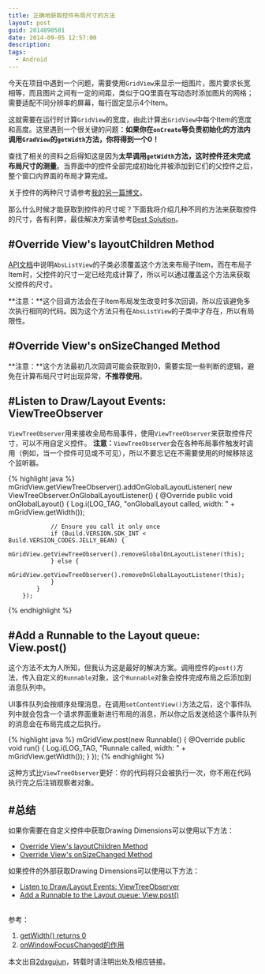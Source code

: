 ```yaml
---
title: 正确地获取控件布局尺寸的方法
layout: post
guid: 2014090501
date: 2014-09-05 12:57:00
description: 
tags:
  - Android
---
```



今天在项目中遇到一个问题，需要使用`GridView`来显示一组图片，图片要求长宽相等，而且图片之间有一定的间距，类似于QQ里面在写动态时添加图片的网格；需要适配不同分辨率的屏幕，每行固定显示4个Item。

这就需要在运行时计算`GridView`的宽度，由此计算出`GridView`中每个Item的宽度和高度。这里遇到一个很关键的问题：**如果你在`onCreate`等负责初始化的方法内调用`GradView`的`getWidth`方法，你将得到一个0！**

查找了相关的资料之后得知这是因为**太早调用`getWidth`方法，这时控件还未完成布局尺寸的测量**。当界面中的控件全部完成初始化并被添加到它们的父控件之后，整个窗口内界面的布局才算完成。

关于控件的两种尺寸请参考[我的另一篇博文](http://2dxgujun.github.io/09-08-2014/Difference-between-Measured-Dimensions-and-Drawing-Dimensions.html)。

那么什么时候才能获取到控件的尺寸呢？下面我将介绍几种不同的方法来获取控件的尺寸，各有利弊，最佳解决方案请参考[Best Solution](#solution_4)。

#Override View's layoutChildren Method <a id="solution_1"></a>
---
[API文档](https://developer.android.com/reference/android/widget/AbsListView.html#layoutChildren())中说明`AbsListView`的子类必须覆盖这个方法来布局子Item，而在布局子Item时，父控件的尺寸一定已经完成计算了，所以可以通过覆盖这个方法来获取父控件的尺寸。

**注意：**这个回调方法会在子Item布局发生改变时多次回调，所以应该避免多次执行相同的代码。因为这个方法只有在`AbsListView`的子类中才存在，所以有局限性。

#Override View's onSizeChanged Method <a id="solution_2"></a>
---
**注意：**这个方法最初几次回调可能会获取到0，需要实现一些判断的逻辑，避免在计算布局尺寸时出现异常，**不推荐使用**。

#Listen to Draw/Layout Events: ViewTreeObserver <a id="solution_3"></a>
---
`ViewTreeObserver`用来接收全局布局事件，使用`ViewTreeObserver`来获取控件尺寸，可以不用自定义控件。
**注意：**`ViewTreeObserver`会在各种布局事件触发时调用（例如，当一个控件可见或不可见），所以不要忘记在不需要使用的时候移除这个监听器。

{% highlight java %}
mGridView.getViewTreeObserver().addOnGlobalLayoutListener(
		new ViewTreeObserver.OnGlobalLayoutListener() {
			@Override
			public void onGlobalLayout() {
				Log.i(LOG_TAG, "onGlobalLayout called, width: "
						+ mGridView.getWidth());

                // Ensure you call it only once
				if (Build.VERSION.SDK_INT < Build.VERSION_CODES.JELLY_BEAN) {
					mGridView.getViewTreeObserver().removeGlobalOnLayoutListener(this);
				} else {
					mGridView.getViewTreeObserver().removeOnGlobalLayoutListener(this);
				}
			}
		});
{% endhighlight %}


#Add a Runnable to the Layout queue: View.post() <a id="solution_4"></a>
---
这个方法不太为人所知，但我认为这是最好的解决方案。调用控件的`post()`方法，传入自定义的`Runnable`对象，这个`Runnable`对象会控件完成布局之后添加到消息队列中。

UI事件队列会按顺序处理消息，在调用`setContentView()`方法之后，这个事件队列中就会包含一个请求界面重新进行布局的消息，所以你之后发送给这个事件队列的消息会在布局完成之后执行。

{% highlight java %}
mGridView.post(new Runnable() {
	@Override
	public void run() {
		Log.i(LOG_TAG, "Runnale called, width: " + mGridView.getWidth());
	}
});
{% endhighlight %}

这种方式比`ViewTreeObserver`更好：你的代码将只会被执行一次，你不用在代码执行完之后注销观察者对象。


#总结
---
如果你需要在自定义控件中获取Drawing Dimensions可以使用以下方法：
- [Override View's layoutChildren Method](#solution_1)
- [Override View's onSizeChanged Method](#solution_2)

如果控件的外部获取Drawing Dimensions可以使用以下方法：
- [Listen to Draw/Layout Events: ViewTreeObserver](#solution_3)
- [Add a Runnable to the Layout queue: View.post()](#solution_4)


<br/>
参考：

1. [getWidth() returns 0](http://stackoverflow.com/questions/3591784/getwidth-returns-0)
2. [onWindowFocusChanged的作用](http://blog.csdn.net/pi9nc/article/details/9237031)

本文出自[2dxgujun](http://github.com/2dxgujun)，转载时请注明出处及相应链接。